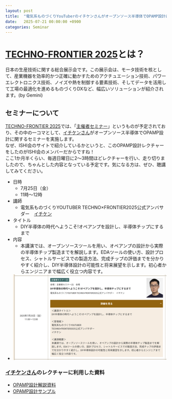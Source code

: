 ```yaml
---
layout: post
title:  "電気系ものづくりYouTuberのイチケンさんがオープンソース半導体でOPAMP設計に関するセミナーをTECHNO-FRONTIER 2025で実施します"
date:   2025-07-21 00:00:00 +0900
categories: Seminar
---
```


# [TECHNO-FRONTIER 2025](https://www.jma.or.jp/tf/)とは？
日本の生産技術に関する総合展示会です。この展示会は、モータ技術を核として、産業機器を効率的かつ正確に動かすためのアクチュエーション技術、パワーエレクトロニクス技術、ノイズや熱を制御する要素技術、そしてデータを活用して工場の最適化を進めるものづくりDXなど、幅広いソリューションが紹介されます。(by Gemini)


## セミナーについて
[TECHNO-FRONTIER 2025](https://www.jma.or.jp/tf/)では、「[主催者セミナー](https://www.jma.or.jp/tf/visit/organizer_seminar.html)」というものが予定されており、その中の一コマとして、[イチケンさん](https://www.youtube.com/@ICHIKEN1)がオープンソース半導体でOPAMP設計に関するセミナーを実施します。  
なぜ、ISHI会のサイトで紹介しているかというと、このOPAMP設計レクチャーをしたのがISHI会のメンバーだからですね！  
ここ1か月半くらい、毎週日曜日に2～3時間ほどレクチャーを行い、走り切りましたので、ちゃんとした内容となっている予定です。気になる方は、ぜひ、聴講してみてください。  

- 日時
    - 7月25日（金）
    - 11時～12時
- 講師
    - 電気系ものづくりYOUTUBER TECHNO×FRONTIER2025公式アンバサダー　[イチケン](https://www.youtube.com/@ICHIKEN1)
- タイトル
    - DIY半導体の時代へようこそ!オペアンプを設計し、半導体チップにするまで
- 内容
    - 本講演では、オープンソースツールを用い、オペアンプの設計から実際の半導体チップ製造までを解説します。EDAツールの使い方、設計プロセス、シャトルサービスでの製造方法、完成チップの評価までを分かりやすく紹介し、DIY半導体設計の可能性と将来展望を示します。初心者からエンジニアまで幅広く役立つ内容です。
- ![図](/assets/images/Seminar/TECHNOFRONTIER2025_seminar_ichiken.png)

### [イチケンさん](https://www.youtube.com/@ICHIKEN1)のレクチャーに利用した資料  
* [OPAMP設計解説資料](https://github.com/ishi-kai/openmpw-transistor-level-examples/tree/main/OR1/PTC06/docs)  
* [OPAMP設計サンプル](https://github.com/ishi-kai/openmpw-transistor-level-examples/tree/main/OR1/PTC06/)  
